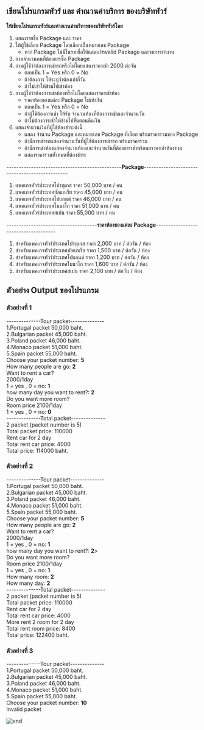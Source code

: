 ## **เขียนโปรแกรมทัวร์ และ คำณวนค่าบริการ ของบริษัททัวร์** 

**ให้เขียนโปรแกรมทัวร์และคำณวนค่าบริการของบริษัททัวร์โดย** 
1. แสดงรายชื่อ Package และ ราคา
2. ให้ผู้ใช้เลือก Package โดยเลือกเป็นหมายเลข Package
    * หาก Package ไม่มีในรายชื่อให้แสดง Invalid Package และจบการทำงาน
3. ถามจำนวนคนที่ต้องการซื้อ Package
4. ถามผู้ใช้ว่าต้องการเช่ารถหรือไม่โดยแสดงราคาเช่า 2000 ต่อวัน 
    * ตอบเป็น 1 = Yes หรือ 0 = No
    * ถ้าต้องการ ให้ระบุว่าต้องเช่ากี่วัน
    * ถ้าไม่เช่าให้ข้ามไปเช่าห้อง
5. ถามผู้ใช่ว่าต้องการเช่าห้องหรือไม่โดยแสดงราคาเช่าห้อง
    * ราคาห้องของแต่ละ Package ไม่เท่ากัน
    * ตอบเป็น 1 = Yes หรือ 0 = No
    * ถ้าผู้ใช้ต้องการเช่า ให้รับ จำนวนห้องที่ต้องการเช่าและจำนวนวัน
    * ถ้าไม่ต้องการเช่าให้ข้ามไปขั้นตอนคิดเงิน
6. แสดงจำนวนเงินที่ผู้ใช้ต้องชำระดังนี้
    * แสดง จำนวน Package และหมายเลข Package ที่เลือก พร้อมราคารวมของ Package
    * ถ้ามีการเช่ารถแสดงจำนวนวันที่ผู้ใช้ต้องการเช่ารถ พร้อมราคารวม
    * ถ้ามีการเช่าห้องแสดงจำนวนห้องและจำนวนวันที่ต้องการเช่าพร้อมมราคาเช่าห้องรวม
    * แสดงราคารวมทั้งหมดที่ต้องชำระ

-----------------------------------------------**Package**-----------------------------------------------
1. แพคเกจทัวร์ประเทศโปรตุเกส ราคา 50,000 บาท / คน 
2. แพคเกจทัวร์ประเทศบัลแกเรีย ราคา 45,000 บาท / คน 
3. แพคเกจทัวร์ประเทศโปแลนด์ ราคา 46,000 บาท / คน  
4. แพคเกจทัวร์ประเทศโมนาโก ราคา 51,000 บาท / คน  
5. แพคเกจทัวร์ประเทศสเปน ราคา 55,000 บาท / คน

-------------------------------------**ราคาห้องของแต่ละ Package**-------------------------------------
1. สำหรับแพคเกจทัวร์ประเทศโปรตุเกส ราคา 2,000 บาท / ต่อวัน / ห้อง
2. สำหรับแพคเกจทัวร์ประเทศบัลแกเรีย ราคา 1,500 บาท / ต่อวัน / ห้อง
3. สำหรับแพคเกจทัวร์ประเทศโปแลนด์ ราคา 1,200 บาท / ต่อวัน / ห้อง
4. สำหรับแพคเกจทัวร์ประเทศโมนาโก ราคา 1,600 บาท / ต่อวัน / ห้อง
5. สำหรับแพคเกจทัวร์ประเทศสเปน ราคา 2,100 บาท / ต่อวัน / ห้อง

## **ตัวอย่าง Output ของโปรแกรม**



### **ตัวอย่างที่ 1**


--------------Tour packet--------------  
1.Portugal  packet 50,000 baht.  
2.Bulgarian packet 45,000 baht.  
3.Poland    packet 46,000 baht.  
4.Monaco    packet 51,000 baht.  
5.Spain     packet 55,000 baht.    
Choose your packet number: **5**  
How many people are go: **2**    
Want to rent a car?  
2000/1day  
1 = yes , 0 = no: **1**  
how many day you want to rent?: **2**   
Do you want more room?  
Room price 2100/1day  
1 = yes , 0 = no: **0**  
--------------Total packet--------------   
2 packet (packet number is 5)  
Total packet price: 110000  
Rent car for 2 day  
Total rent car price: 4000  
Total price: 114000 baht.  



### **ตัวอย่างที่ 2**



--------------Tour packet--------------  
1.Portugal  packet 50,000 baht.  
2.Bulgarian packet 45,000 baht.  
3.Poland    packet 46,000 baht.  
4.Monaco    packet 51,000 baht.  
5.Spain     packet 55,000 baht.  
Choose your packet number: **5**  
How many people are go: **2**  
Want to rent a car?  
2000/1day  
1 = yes , 0 = no: **1**  
how many day you want to rent?: **2**>  
Do you want more room?  
Room price 2100/1day  
1 = yes , 0 = no: **1**  
How many room: **2**  
How many day: **2**  
--------------Total packet--------------  
2 packet (packet number is 5)  
Total packet price: 110000  
Rent car for 2 day  
Total rent car price: 4000  
More rent 2 room for 2 day  
Total rent room price: 8400  
Total price: 122400 baht.  


### **ตัวอย่างที่ 3**


--------------Tour packet--------------  
1.Portugal  packet 50,000 baht.  
2.Bulgarian packet 45,000 baht.  
3.Poland    packet 46,000 baht.  
4.Monaco    packet 51,000 baht.  
5.Spain     packet 55,000 baht.  
Choose your packet number: **10**  
Invalid packet

![end](https://media.giphy.com/media/DjYqNVITTewEM/giphy.gif)

